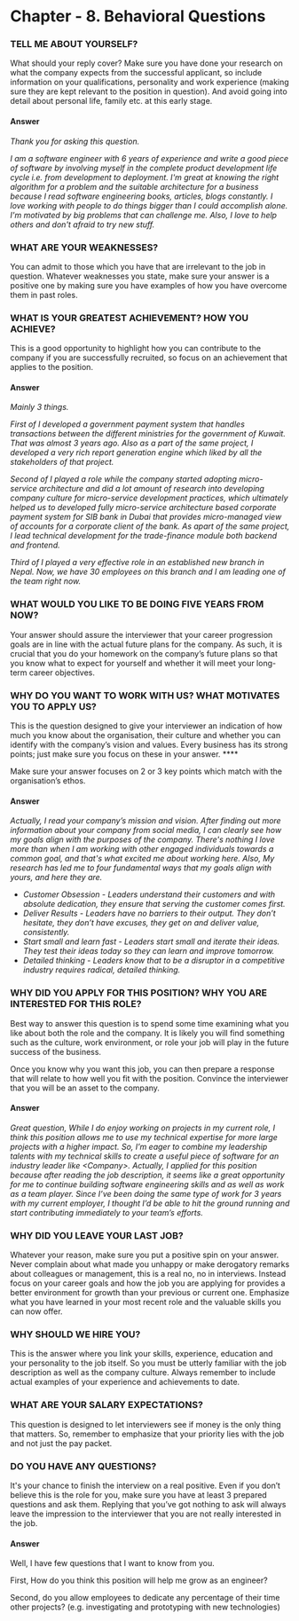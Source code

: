 # Chapter - 8. Behavioral Questions

### **TELL ME ABOUT YOURSELF?**

What should your reply cover?  Make sure you have done your research on what the company expects from the successful applicant, so include information on your qualifications, personality and work experience \(making sure they are kept relevant to the position in question\). And avoid going into detail about personal life, family etc. at this early stage.

#### Answer

_Thank you for asking this question._ 

_I am a software engineer with 6 years of experience and write a good piece of software by involving myself in the complete product development life cycle i.e. from development to deployment. I'm great at knowing the right algorithm for a problem and the suitable architecture for a business because I read software engineering books, articles, blogs constantly. I love working with people to do things bigger than I could accomplish alone. I'm motivated by big problems that can challenge me. Also, I love to help others and don't afraid to try new stuff._

### **WHAT ARE YOUR WEAKNESSES?**

You can admit to those which you have that are irrelevant to the job in question. Whatever weaknesses you state, make sure your answer is a positive one by making sure you have examples of how you have overcome them in past roles.

### **WHAT IS YOUR GREATEST ACHIEVEMENT? HOW YOU ACHIEVE?**

This is a good opportunity to highlight how you can contribute to the company if you are successfully recruited, so focus on an achievement that applies to the position.

#### Answer

_Mainly 3 things._

_First of I developed a government payment system that handles transactions between the different ministries for the government of Kuwait. That was almost 3 years ago. Also as a part of the same project, I developed a very rich report generation engine which liked by all the stakeholders of that project._

_Second of I played a role while the company started adopting micro-service architecture and did a lot amount of research into developing company culture for micro-service development practices, which ultimately helped us to developed fully micro-service architecture based corporate payment system for SIB bank in Dubai that provides micro-managed view of accounts for a corporate client of the bank. As apart of the same project, I lead technical development for the trade-finance module both backend and frontend. ‌_

_Third of I played a very effective role in an established new branch in Nepal. Now, we have 30 employees on this branch and I am leading one of the team right now._

### **WHAT WOULD YOU LIKE TO BE DOING FIVE YEARS FROM NOW?**

Your answer should assure the interviewer that your career progression goals are in line with the actual future plans for the company. As such, it is crucial that you do your homework on the company’s future plans so that you know what to expect for yourself and whether it will meet your long-term career objectives.

### **WHY DO YOU WANT TO WORK WITH US? WHAT MOTIVATES YOU TO APPLY US**?

This is the question designed to give your interviewer an indication of how much you know about the organisation, their culture and whether you can identify with the company’s vision and values. Every business has its strong points; just make sure you focus on these in your answer. ****

Make sure your answer focuses on 2 or 3 key points which match with the organisation’s ethos.

#### Answer

_Actually, I read your company’s mission and vision. After finding out more information about your company from social media, I can clearly see how my goals align with the purposes of the company. There's nothing I love more than when I am working with other engaged individuals towards a common goal, and that's what excited me about working here. Also, My research has led me to four fundamental ways that my goals align with yours, and here they are._ ‌

* _Customer Obsession - Leaders understand their customers and with absolute dedication, they ensure that serving the customer comes first._
* _Deliver Results - Leaders have no barriers to their output. They don’t hesitate, they don’t have excuses, they get on and deliver value, consistently._
* _Start small and learn fast - Leaders start small and iterate their ideas. They test their ideas today so they can learn and improve tomorrow._
* _Detailed thinking - Leaders know that to be a disruptor in a competitive industry requires radical, detailed thinking._

### **WHY DID YOU APPLY FOR THIS POSITION? WHY** YOU ARE INTERESTED FOR THIS ROLE?

Best way to answer this question is to spend some time examining what you like about both the role and the company. It is likely you will find something such as the culture, work environment, or role your job will play in the future success of the business.

Once you know why you want this job, you can then prepare a response that will relate to how well you fit with the position. Convince the interviewer that you will be an asset to the company.

#### Answer

_Great question, While I do enjoy working on projects in my current role, I think this position allows me to use my technical expertise for more large projects with a higher impact. So, I’m eager to combine my leadership talents with my technical skills to create a useful piece of software for an industry leader like &lt;Company&gt;. Actually, I applied for this position because after reading the job description, it seems like a great opportunity for me to continue building software engineering skills and as well as work as a team player. Since I’ve been doing the same type of work for 3 years with my current employer, I thought I’d be able to hit the ground running and start contributing immediately to your team’s efforts._

### **WHY DID YOU LEAVE YOUR LAST JOB?**

Whatever your reason, make sure you put a positive spin on your answer. Never complain about what made you unhappy or make derogatory remarks about colleagues or management, this is a real no, no in interviews. Instead focus on your career goals and how the job you are applying for provides a better environment for growth than your previous or current one. Emphasize what you have learned in your most recent role and the valuable skills you can now offer.

### **WHY SHOULD WE HIRE YOU?**

This is the answer where you link your skills, experience, education and your personality to the job itself. So you must be utterly familiar with the job description as well as the company culture. Always remember to include actual examples of your experience and achievements to date.

### **WHAT ARE YOUR SALARY EXPECTATIONS?**

This question is designed to let interviewers see if money is the only thing that matters. So, remember to emphasize that your priority lies with the job and not just the pay packet.

### **DO YOU HAVE ANY QUESTIONS?**

It's your chance to finish the interview on a real positive. Even if you don’t believe this is the role for you, make sure you have at least 3 prepared questions and ask them. Replying that you’ve got nothing to ask will always leave the impression to the interviewer that you are not really interested in the job.

#### Answer

Well, I have few questions that I want to know from you.

First, How do you think this position will help me grow as an engineer?

Second, do you allow employees to dedicate any percentage of their time other projects? \(e.g. investigating and prototyping with new technologies\)



